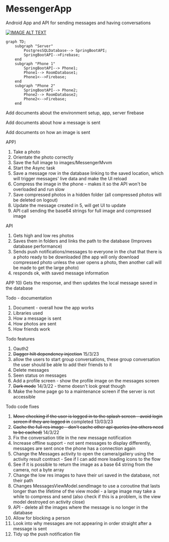 # MessengerApp
Android App and API for sending messages and having conversations

[![IMAGE ALT TEXT](http://img.youtube.com/vi/E7sOMdqAuEs/0.jpg)](http://www.youtube.com/watch?v=E7sOMdqAuEs "Messenger app demonstration")


```mermaid
graph TD;
    subgraph "Server"
        PostgresSQLDatabase--> SpringBootAPI;
        SpringBootAPI-->Firebase;
    end
    subgraph "Phone 1"
        SpringBootAPI--> Phone1;
        Phone1--> RoomDatabase1;
        Phone1<-->Firebase;
    end
    subgraph "Phone 2"
        SpringBootAPI--> Phone2;
        Phone2--> RoomDatabase2;
        Phone2<-->Firebase;
    end
```



Add documents about the environment setup, app, server firebase

Add documents about how a message is sent

Add documents on how an image is sent

APP)

1) Take a photo
2) Orientate the photo correctly
3) Save the full image to images/MessengerMvvm
4) Start the Async task
5) Save a message row in the database linking to the saved location, which will trigger messages' live data and make the UI reload
6) Compress the image in the phone - makes it so the API won't be overloaded and run slow
7) Save compressed photos in a hidden folder (all compressed photos will be deleted on logout)
8) Update the message created in 5, will get UI to update
9) API call sending the base64 strings for full image and compressed image

API
1) Gets high and low res photos
2) Saves them in folders and links the path to the database (Improves database performance)
3) Sends push notifications/messages to everyone in the chat that there is a photo ready to be downloaded (the app will only download compressed photo 
unless the user opens a photo, then another call will be made to get the large photo)
4) responds ok, with saved message information

APP
10) Gets the response, and then updates the local message saved in the database



Todo - documentation

1) Document - overall how the app works
2) Libraries used
3) How a message is sent
4) How photos are sent
5) How friends work

Todo features

1) Oauth2
2) <s>Dagger hilt dependency injection</s> 15/3/23
3) allow the users to start group conversations, these group conversation the user should be able to add their friends to it
4) Delete messages
5) Seen status on messages
6) Add a profile screen - show the profile image on the messages screen
7) <s>Dark mode</s> 14/3/22 - theme doesn't look great though
8) Make the home page go to a maintenance screen if the server is not accessible 

Todo code fixes

1) <s>Move checking if the user is logged in to the splash screen - avoid login screen if they are logged in</s> completed 13/03/23
2) <s>Cache the full res image - don't cache other api queries (no others need to be cached)</s> 14/3/22 
3) Fix the conversation title in the new message notification
4) Increase offline support - not sent messages to display differently, messages are sent once the phone has a connection again
5) Change the Messages activity to open the camera/gallery using the activity result contract - See if I can add more loading icons to the flow
6) See if it is possible to return the image as a base 64 string from the camera, not a byte array
7) Change the low res images to have their uri saved in the database, not their path
8) Changes MessagesViewModel.sendImage to use a coroutine that lasts longer than the lifetime of the view model - a large image may take a while to compress and send
(also check if this is a problem, is the view model destroyed on activity close)
9) API - delete all the images where the message is no longer in the database
10) Allow for blocking a person
11) Look into why messages are not appearing in order straight after a message is sent
12) Tidy up the push notification file
